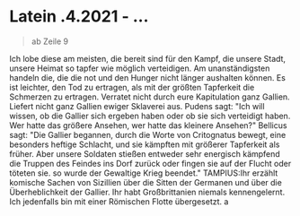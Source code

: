 # Latein .4.2021 - ...

> ab Zeile 9

Ich lobe diese am meisten, die bereit sind für den Kampf, die unsere Stadt, unsere Heimat so tapfer wie möglich verteidigen.
Am unanständigsten handeln die, die die not und den Hunger nicht länger aushalten können.
Es ist leichter, den Tod zu ertragen, als mit  der größten Tapferkeit die Schmerzen zu ertragen. Verratet nicht durch eure Kapitulation ganz Gallien. Liefert nicht ganz Gallien ewiger Sklaverei aus.
Pudens sagt: "Ich will wissen, ob die Gallier sich ergeben haben oder ob sie sich verteidigt haben. Wer hatte das größere Ansehen, wer hatte das kleinere Ansehen?" Bellicus sagt: "Die Gallier begannen, durch die Worte von Critognatus bewegt, eine besonders heftige Schlacht, und sie kämpften mit größerer Tapferkeit als früher.
Aber unsere Soldaten stießen entweder sehr energisch kämpfend die Truppen des Feindes ins Dorf zurück oder fingen sie auf der Flucht oder töteten sie.
so wurde der Gewaltige Krieg beendet."
TAMPIUS:Ihr erzählt komische Sachen von Sizillien über die Sitten der Germanen und über die Überheblichkeit der Gallier. Ihr habt Großbrittanien niemals kennengelernt. Ich jedenfalls bin mit einer Römischen Flotte übergesetzt.
a
